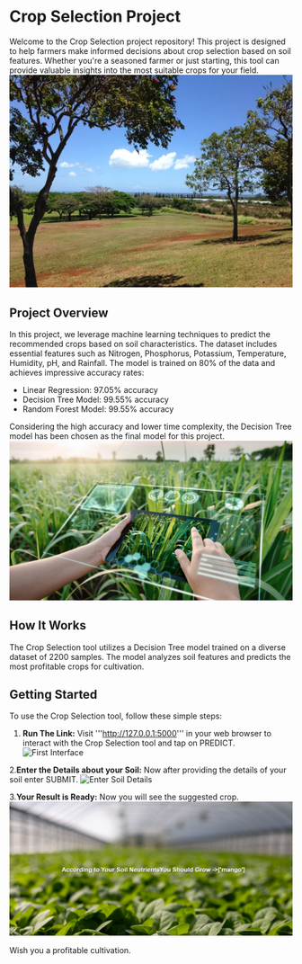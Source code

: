 # Crop Selection Project

Welcome to the Crop Selection project repository! This project is designed to help farmers make informed decisions about crop selection based on soil features. Whether you're a seasoned farmer or just starting, this tool can provide valuable insights into the most suitable crops for your field.
<img src="corp1.jpg"/>
## Project Overview

In this project, we leverage machine learning techniques to predict the recommended crops based on soil characteristics. The dataset includes essential features such as Nitrogen, Phosphorus, Potassium, Temperature, Humidity, pH, and Rainfall. The model is trained on 80% of the data and achieves impressive accuracy rates:

- Linear Regression: 97.05% accuracy
- Decision Tree Model: 99.55% accuracy
- Random Forest Model: 99.55% accuracy

Considering the high accuracy and lower time complexity, the Decision Tree model has been chosen as the final model for this project.
![](corp2.jpg)

## How It Works

The Crop Selection tool utilizes a Decision Tree model trained on a diverse dataset of 2200 samples. The model analyzes soil features and predicts the most profitable crops for cultivation.


## Getting Started

To use the Crop Selection tool, follow these simple steps:

1. **Run The Link:**
Visit '''http://127.0.0.1:5000''' in your web browser to interact with the Crop Selection tool and tap on PREDICT.
![First Interface](corp3.png)

2.**Enter the Details about your Soil:**
Now after providing the details of your soil enter SUBMIT.
![Enter Soil Details](corp4.png)

3.**Your Result is Ready:**
Now you will see the suggested crop.
![Suggested Crop](corp5.png)

Wish you a profitable cultivation.


  

